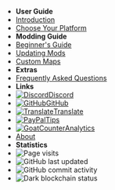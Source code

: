 - **User Guide**
- [Introduction](./)
- [Choose Your Platform](choose-guide)
- **Modding Guide**
- [Beginner's Guide](pc-guide)
- [Updating Mods](pc-updating)
- [Custom Maps](pc-maploading)
- **Extras**
- [Frequently Asked Questions](../faq)
- **Links**
- [![Discord](https://icongr.am/simple/discord.svg?colored&size=16)Discord](https://discord.gg/b2MhDBAzTv)
- [![GitHub](https://icongr.am/simple/github.svg?color=808080&size=16)GitHub](https://github.com/burritosoftware/GorillaTag-Modding-Guide)
- [![Translate](https://icongr.am/material/translate.svg?color=808080&size=16)Translate](https://crowdin.com/project/gorilla-tag-modding-guide)
- [![PayPal](https://icongr.am/simple/paypal.svg?color=808080&size=16)Tips](https://streamelements.com/burritosoft/tip)
- [![GoatCounter](https://icongr.am/fontawesome/group.svg?color=808080&size=16)Analytics](https://burrito.goatcounter.com/)
- [About](../about)
- **Statistics**
- ![Page visits](https://img.shields.io/badge/dynamic/json?label=visits&query=count_unique&color=blueviolet&url=https%3A%2F%2Fburrito.goatcounter.com%2Fcounter%2FTOTAL.json)
- ![GitHub last updated](https://img.shields.io/github/last-commit/burritosoftware/GorillaTag-Modding-Guide?label=last%20updated)
- ![GitHub commit activity](https://img.shields.io/github/commit-activity/m/burritosoftware/GorillaTag-Modding-Guide)
- ![Dark blockchain status](https://img.shields.io/badge/dark%20blockchain-enabled-red)